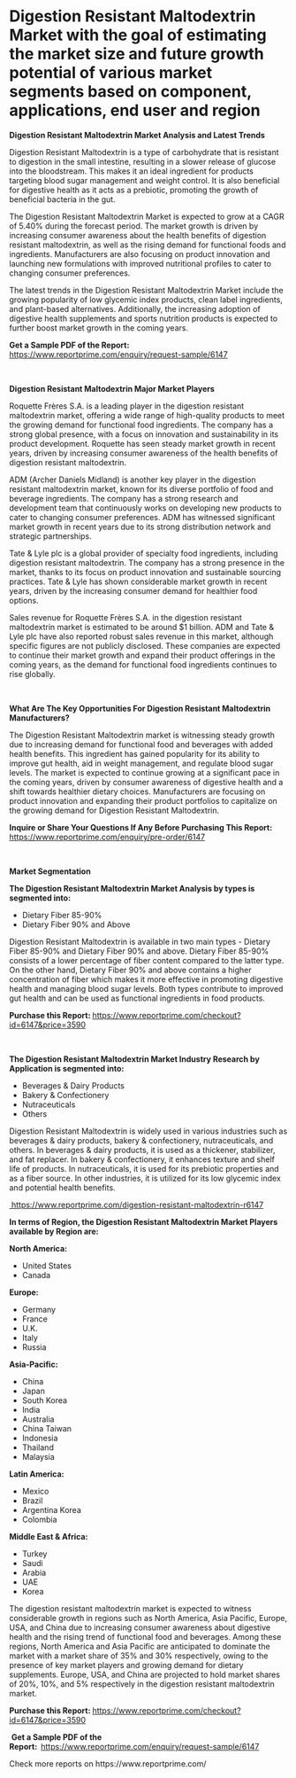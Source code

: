 <p><h1>Digestion Resistant Maltodextrin Market with the goal of estimating the market size and future growth potential of various market segments based on component, applications, end user and region</h1></p><p><strong>Digestion Resistant Maltodextrin Market Analysis and Latest Trends</strong></p>
<p><p>Digestion Resistant Maltodextrin is a type of carbohydrate that is resistant to digestion in the small intestine, resulting in a slower release of glucose into the bloodstream. This makes it an ideal ingredient for products targeting blood sugar management and weight control. It is also beneficial for digestive health as it acts as a prebiotic, promoting the growth of beneficial bacteria in the gut.</p><p>The Digestion Resistant Maltodextrin Market is expected to grow at a CAGR of 5.40% during the forecast period. The market growth is driven by increasing consumer awareness about the health benefits of digestion resistant maltodextrin, as well as the rising demand for functional foods and ingredients. Manufacturers are also focusing on product innovation and launching new formulations with improved nutritional profiles to cater to changing consumer preferences.</p><p>The latest trends in the Digestion Resistant Maltodextrin Market include the growing popularity of low glycemic index products, clean label ingredients, and plant-based alternatives. Additionally, the increasing adoption of digestive health supplements and sports nutrition products is expected to further boost market growth in the coming years.</p></p>
<p><strong>Get a Sample PDF of the Report:&nbsp;</strong> <a href="https://www.reportprime.com/enquiry/request-sample/6147">https://www.reportprime.com/enquiry/request-sample/6147</a></p>
<p>&nbsp;</p>
<p><strong>Digestion Resistant Maltodextrin Major Market Players</strong></p>
<p><p>Roquette Frères S.A. is a leading player in the digestion resistant maltodextrin market, offering a wide range of high-quality products to meet the growing demand for functional food ingredients. The company has a strong global presence, with a focus on innovation and sustainability in its product development. Roquette has seen steady market growth in recent years, driven by increasing consumer awareness of the health benefits of digestion resistant maltodextrin.</p><p>ADM (Archer Daniels Midland) is another key player in the digestion resistant maltodextrin market, known for its diverse portfolio of food and beverage ingredients. The company has a strong research and development team that continuously works on developing new products to cater to changing consumer preferences. ADM has witnessed significant market growth in recent years due to its strong distribution network and strategic partnerships.</p><p>Tate & Lyle plc is a global provider of specialty food ingredients, including digestion resistant maltodextrin. The company has a strong presence in the market, thanks to its focus on product innovation and sustainable sourcing practices. Tate & Lyle has shown considerable market growth in recent years, driven by the increasing consumer demand for healthier food options.</p><p>Sales revenue for Roquette Frères S.A. in the digestion resistant maltodextrin market is estimated to be around $1 billion. ADM and Tate & Lyle plc have also reported robust sales revenue in this market, although specific figures are not publicly disclosed. These companies are expected to continue their market growth and expand their product offerings in the coming years, as the demand for functional food ingredients continues to rise globally.</p></p>
<p>&nbsp;</p>
<p><strong>What Are The Key Opportunities For Digestion Resistant Maltodextrin Manufacturers?</strong></p>
<p><p>The Digestion Resistant Maltodextrin market is witnessing steady growth due to increasing demand for functional food and beverages with added health benefits. This ingredient has gained popularity for its ability to improve gut health, aid in weight management, and regulate blood sugar levels. The market is expected to continue growing at a significant pace in the coming years, driven by consumer awareness of digestive health and a shift towards healthier dietary choices. Manufacturers are focusing on product innovation and expanding their product portfolios to capitalize on the growing demand for Digestion Resistant Maltodextrin.</p></p>
<p><strong>Inquire or Share Your Questions If Any Before Purchasing This Report:</strong> <a href="https://www.reportprime.com/enquiry/pre-order/6147">https://www.reportprime.com/enquiry/pre-order/6147</a></p>
<p>&nbsp;</p>
<p><strong>Market Segmentation</strong></p>
<p><strong>The Digestion Resistant Maltodextrin Market Analysis by types is segmented into:</strong></p>
<p><ul><li>Dietary Fiber 85-90%</li><li>Dietary Fiber 90% and Above</li></ul></p>
<p><p>Digestion Resistant Maltodextrin is available in two main types - Dietary Fiber 85-90% and Dietary Fiber 90% and above. Dietary Fiber 85-90% consists of a lower percentage of fiber content compared to the latter type. On the other hand, Dietary Fiber 90% and above contains a higher concentration of fiber which makes it more effective in promoting digestive health and managing blood sugar levels. Both types contribute to improved gut health and can be used as functional ingredients in food products.</p></p>
<p><strong>Purchase this Report:&nbsp;</strong><a href="https://www.reportprime.com/checkout?id=6147&price=3590">https://www.reportprime.com/checkout?id=6147&price=3590</a></p>
<p>&nbsp;</p>
<p><strong>The Digestion Resistant Maltodextrin Market Industry Research by Application is segmented into:</strong></p>
<p><ul><li>Beverages & Dairy Products</li><li>Bakery & Confectionery</li><li>Nutraceuticals</li><li>Others</li></ul></p>
<p><p>Digestion Resistant Maltodextrin is widely used in various industries such as beverages & dairy products, bakery & confectionery, nutraceuticals, and others. In beverages & dairy products, it is used as a thickener, stabilizer, and fat replacer. In bakery & confectionery, it enhances texture and shelf life of products. In nutraceuticals, it is used for its prebiotic properties and as a fiber source. In other industries, it is utilized for its low glycemic index and potential health benefits.</p></p>
<p><a href="https://www.reportprime.com/digestion-resistant-maltodextrin-r6147">&nbsp;https://www.reportprime.com/digestion-resistant-maltodextrin-r6147</a></p>
<p><strong>In terms of Region, the Digestion Resistant Maltodextrin Market Players available by Region are:</strong></p>
<p>
    <p> <strong> North America: </strong>
        <ul>
            <li>United States</li>
            <li>Canada</li>
        </ul>
        </p> 
    <p> <strong> Europe: </strong>
        <ul>
            <li>Germany</li>
            <li>France</li>
            <li>U.K.</li>
            <li>Italy</li>
            <li>Russia</li>
        </ul>
        </p> 
    <p> <strong> Asia-Pacific: </strong>
        <ul>
            <li>China</li>
            <li>Japan</li>
            <li>South Korea</li>
            <li>India</li>
            <li>Australia</li>
            <li>China Taiwan</li>
            <li>Indonesia</li>
            <li>Thailand</li>
            <li>Malaysia</li>
        </ul>
        </p> 
    <p> <strong> Latin America: </strong>
        <ul>
            <li>Mexico</li>
            <li>Brazil</li>
            <li>Argentina Korea</li>
            <li>Colombia</li>
        </ul>
        </p> 
    <p> <strong> Middle East & Africa: </strong>
        <ul>
            <li>Turkey</li>
            <li>Saudi</li>
            <li>Arabia</li>
            <li>UAE</li>
            <li>Korea</li>
        </ul>
    </p>
    </p>
<p><p>The digestion resistant maltodextrin market is expected to witness considerable growth in regions such as North America, Asia Pacific, Europe, USA, and China due to increasing consumer awareness about digestive health and the rising trend of functional food and beverages. Among these regions, North America and Asia Pacific are anticipated to dominate the market with a market share of 35% and 30% respectively, owing to the presence of key market players and growing demand for dietary supplements. Europe, USA, and China are projected to hold market shares of 20%, 10%, and 5% respectively in the digestion resistant maltodextrin market.</p></p>
<p><strong>Purchase this Report: </strong><a href="https://www.reportprime.com/checkout?id=6147&price=3590">https://www.reportprime.com/checkout?id=6147&price=3590</a></p>
<p>&nbsp;<strong>Get a Sample PDF of the Report:&nbsp;&nbsp;</strong><a href="https://www.reportprime.com/enquiry/request-sample/6147">https://www.reportprime.com/enquiry/request-sample/6147</a></p>
<p><strong></strong></p>
<p>Check more reports on https://www.reportprime.com/</p>